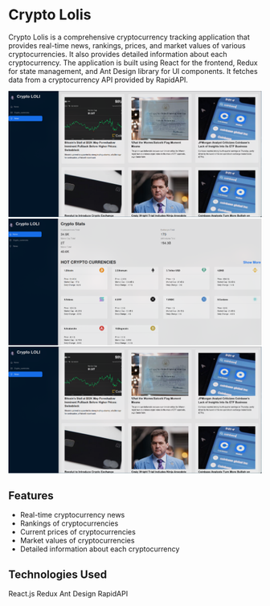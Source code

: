 # Crypto Lolis

Crypto Lolis is a comprehensive cryptocurrency tracking application that provides real-time news, rankings, prices, and market values of various cryptocurrencies. It also provides detailed information about each cryptocurrency. The application is built using React for the frontend, Redux for state management, and Ant Design library for UI components. It fetches data from a cryptocurrency API provided by RapidAPI.

![News Screenshot](screenshots/news.png)
![News Screenshot](screenshots/home.png)
![News Screenshot](screenshots/news.png)

## Features

- Real-time cryptocurrency news
- Rankings of cryptocurrencies
- Current prices of cryptocurrencies
- Market values of cryptocurrencies
- Detailed information about each cryptocurrency

## Technologies Used
React.js
Redux
Ant Design
RapidAPI